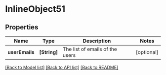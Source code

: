 # InlineObject51

## Properties
Name | Type | Description | Notes
------------ | ------------- | ------------- | -------------
**userEmails** | **[String]** | The list of emails of the users | [optional] 

[[Back to Model list]](../README.md#documentation-for-models) [[Back to API list]](../README.md#documentation-for-api-endpoints) [[Back to README]](../README.md)


